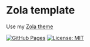 # Zola template

Use my [Zola theme](https://github.com/noobping/zola-theme)

[![GitHub Pages](https://github.com/noobping/zola-template/actions/workflows/pages.yml/badge.svg)](https://github.com/noobping/zola-template/actions/workflows/pages.yml)
[![License: MIT](https://img.shields.io/badge/License-MIT-green.svg)](https://opensource.org/licenses/MIT)
